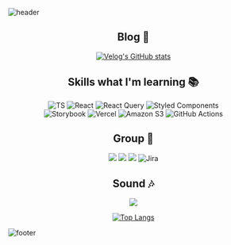 ![header](https://capsule-render.vercel.app/api?type=egg&color=gradient&height=200&section=header&text=se0kcess👽&fontSize=60&animation=scaleIn)

<div align=center>

## Blog 📝
[![Velog's GitHub stats](https://velog-readme-stats.vercel.app/api/badge?name=se0kcess)](https://velog.io/@se0kcess)

## Skills what I'm learning 📚
![TS](https://img.shields.io/badge/TypeScript-007ACC?style=for-the-badge&logo=typescript&logoColor=white)
![React](https://img.shields.io/badge/React-20232A?style=for-the-badge&logo=react&logoColor=61DAFB)
![React Query](https://img.shields.io/badge/-React%20Query-FF4154?style=for-the-badge&logo=react%20query&logoColor=white)
![Styled Components](https://img.shields.io/badge/styled--components-DB7093?style=for-the-badge&logo=styled-components&logoColor=white) <br>
![Storybook](https://img.shields.io/badge/-Storybook-FF4785?style=for-the-badge&logo=storybook&logoColor=white)
![Vercel](https://img.shields.io/badge/vercel-%23000000.svg?style=for-the-badge&logo=vercel&logoColor=white)
![Amazon S3](https://img.shields.io/badge/Amazon%20S3-FF9900?style=for-the-badge&logo=amazons3&logoColor=white)
![GitHub Actions](https://img.shields.io/badge/github%20actions-%232671E5.svg?style=for-the-badge&logo=githubactions&logoColor=white)

## Group 👐
![](https://img.shields.io/badge/Slack-4A154B?style=for-the-badge&logo=slack&logoColor=white)
![](https://img.shields.io/badge/figma-%23F24E1E.svg?style=for-the-badge&logo=figma&logoColor=white)
![](https://img.shields.io/badge/Notion-%23000000.svg?style=for-the-badge&logo=notion&logoColor=white)
![Jira](https://img.shields.io/badge/jira-%230A0FFF.svg?style=for-the-badge&logo=jira&logoColor=white)

## Sound 🎶
![](https://img.shields.io/badge/YouTube_Music-FF0000?style=for-the-badge&logo=youtube-music&logoColor=white)

[![Top Langs](https://github-readme-stats.vercel.app/api/top-langs/?username=se0kcess)](https://github.com/anuraghazra/github-readme-stats)

</div>

<!--
**se0kcess/se0kcess** is a ✨ _special_ ✨ repository because its `README.md` (this file) appears on your GitHub profile.

Here are some ideas to get you started:

- 🔭 I’m currently working on ...
- 🌱 I’m currently learning ...
- 👯 I’m looking to collaborate on ...
- 🤔 I’m looking for help with ...
- 💬 Ask me about ...
- 📫 How to reach me: ...
- 😄 Pronouns: ...
- ⚡ Fun fact: ...
-->

![footer](https://capsule-render.vercel.app/api?type=egg&color=gradient&height=200&section=footer)
